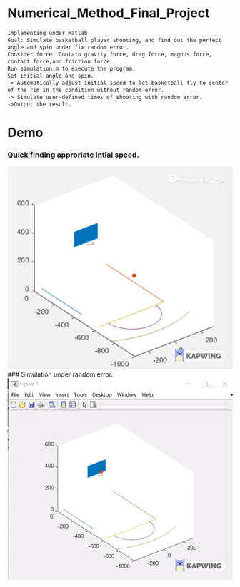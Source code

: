 # Numerical_Method_Final_Project
```
Implementing under Matlab
Goal: Simulate basketball player shooting, and find out the perfect angle and spin under fix random error.
Consider force: Contain gravity force, drag force, magnus force, contact force,and friction force.
Run simulation.m to execute the program.
Set initial angle and spin.
-> Automatically adjust initial speed to let basketball fly to center of the rim in the condition without random error.
-> Simulate user-defined times of shooting with random error.
->Output the result.
```
# Demo
### Quick finding approriate intial speed.
<img src="https://github.com/jasoonn/Numerical_Method_Final_Project/blob/master/image/quick_finding.gif">
### Simulation under random error.
<img src="https://github.com/jasoonn/Numerical_Method_Final_Project/blob/master/image/simulation.gif">
